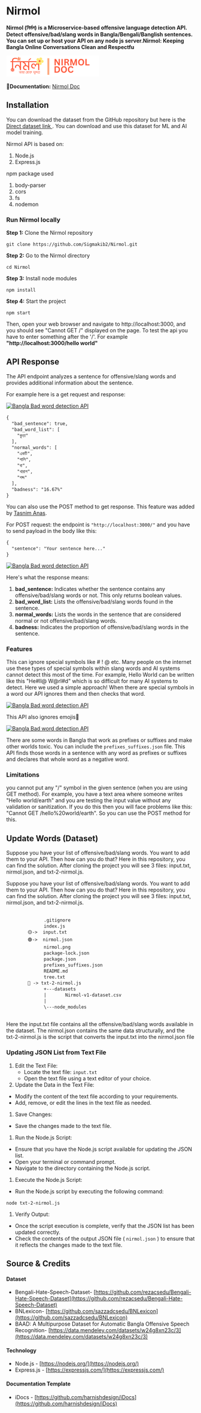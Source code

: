 # Nirmol

**Nirmol (নির্মল) is a Microservice-based offensive language detection API. Detect offensive/bad/slang words in Bangla/Bengali/Banglish sentences. You can set up or host your API on any node js server.Nirmol: Keeping Bangla Online Conversations Clean and Respectfu**

![](nirmol.png)

**📑Documentation:** [Nirmol Doc](https://nirmol.pages.dev/https:/)

## Installation

You can download the dataset from the GitHub repository but here is the [Direct dataset link ](https://github.com/Sigmakib2/Nirmol/tree/main/datasets). You can download and use this dataset for ML and AI model training.

Nirmol API is based on:

1. Node.js
2. Express.js

npm package used

1. body-parser
2. cors
3. fs
4. nodemon

### Run Nirmol locally

**Step 1:** Clone the Nirmol repository

```
git clone https://github.com/Sigmakib2/Nirmol.git
```

**Step 2:** Go to the Nirmol directory

```
cd Nirmol
```

**Step 3:** Install node modules

```
npm install
```

**Step 4:** Start the project

```
npm start
```

Then, open your web browser and navigate to http://localhost:3000, and you should see "Cannot GET /" displayed on the page. To test the api you have to enter something after the '/'. For example **"http://localhost:3000/hello world"**

## API Response

The API endpoint analyzes a sentence for offensive/slang words and provides additional information about the sentence.

For example here is a get request and response:

[![Bangla Bad word detection API](https://nirmol.pages.dev/assets/get-req.png)](https://nirmol.pages.dev/assets/get-req.png)

```
{
  "bad_sentence": true,
  "bad_word_list": [
    "কুত্তা"
  ],
  "normal_words": [
    "একটি",
    "গালি",
    "বা",
    "খারাপ",
    "শব্দ"
  ],
  "badness": "16.67%"
}
```

You can also use the POST method to get response. This feature was added by [Tasnim Anas](https://github.com/TasnimAnas).

For POST request: the endpoint is `"http://localhost:3000/"` and you have to send payload in the body like this:

```
{
  "sentence": "Your sentence here..."
}
```

[![Bangla Bad word detection API](https://nirmol.pages.dev/assets/post-req.png)](https://nirmol.pages.dev/assets/post-req.png)

Here's what the response means:

1. **bad_sentence:** Indicates whether the sentence contains any offensive/bad/slang words or not. This only returns boolean values.
2. **bad_word_list:** Lists the offensive/bad/slang words found in the sentence.
3. **normal_words:** Lists the words in the sentence that are considered normal or not offensive/bad/slang words.
4. **badness:** Indicates the proportion of offensive/bad/slang words in the sentence.

### Features

This can ignore special symbols like # ! @ etc. Many people on the internet use these types of special symbols within slang words and AI systems cannot detect this most of the time. For example, Hello World can be written like this "He#ll@ W@rl#d" which is so difficult for many AI systems to detect. Here we used a simple approach! When there are special symbols in a word our API ignores them and then checks that word.

[![Bangla Bad word detection API](https://nirmol.pages.dev/assets/special-ignore.png)](https://nirmol.pages.dev/assets/special-ignore.png)

This API also ignores emojis🥳

[![Bangla Bad word detection API](https://nirmol.pages.dev/assets/emoji.png)](https://nirmol.pages.dev/assets/emoji.png)

There are some words in Bangla that work as prefixes or suffixes and make other worlds toxic. You can include the `prefixes_suffixes.json` file. This API finds those words in a sentence with any word as prefixes or suffixes and declares that whole word as a negative word.

### Limitations

you cannot put any "/" symbol in the given sentence (when you are using GET method). For example, you have a text area where someone writes "Hello world/earth" and you are testing the input value without any validation or sanitization. If you do this then you will face problems like this: "Cannot GET /hello%20world/earth". So you can use the POST method for this.

## Update Words (Dataset)

Suppose you have your list of offensive/bad/slang words. You want to add them to your API. Then how can you do that? Here in this repository, you can find the solution. After cloning the project you will see 3 files: input.txt, nirmol.json, and txt-2-nirmol.js.

Suppose you have your list of offensive/bad/slang words. You want to add them to your API. Then how can you do that? Here in this repository, you can find the solution. After cloning the project you will see 3 files: input.txt, nirmol.json, and txt-2-nirmol.js.

```

              .gitignore
              index.js
        🟡->  input.txt
        🟢->  nirmol.json
              nirmol.png
              package-lock.json
              package.json
              prefixes_suffixes.json
              README.md
              tree.txt
        🔴 -> txt-2-nirmol.js
              +---datasets
              |       Nirmol-v1-dataset.csv
              |   
              \---node_modules
      
```

Here the input.txt file contains all the offensive/bad/slang words available in the dataset. The nirmol.json contains the same data structurally, and the txt-2-nirmol.js is the script that converts the input.txt into the nirmol.json file

### Updating JSON List from Text File

1. Edit the Text File:
   * Locate the text file: `input.txt`
   * Open the text file using a text editor of your choice.
2. Update the Data in the Text File:

* Modify the content of the text file according to your requirements.
* Add, remove, or edit the lines in the text file as needed.

1. Save Changes:

* Save the changes made to the text file.

1. Run the Node.js Script:

* Ensure that you have the Node.js script available for updating the JSON list.
* Open your terminal or command prompt.
* Navigate to the directory containing the Node.js script.

1. Execute the Node.js Script:

* Run the Node.js script by executing the following command:

```
node txt-2-nirmol.js
```

1. Verify Output:

* Once the script execution is complete, verify that the JSON list has been updated correctly.
* Check the contents of the output JSON file ( `nirmol.json` ) to ensure that it reflects the changes made to the text file.

## Source & Credits

#### Dataset

* Bengali-Hate-Speech-Dataset- [https://github.com/rezacsedu/Bengali-Hate-Speech-Dataset](https://github.com/rezacsedu/Bengali-Hate-Speech-Dataset)
* BNLexicon- [https://github.com/sazzadcsedu/BNLexicon](https://github.com/sazzadcsedu/BNLexicon)
* BAAD: A Multipurpose Dataset for Automatic Bangla Offensive Speech Recognition- [https://data.mendeley.com/datasets/w24g8xn23c/3](https://data.mendeley.com/datasets/w24g8xn23c/3)

#### Technology

* Node.js - [https://nodejs.org/](https://nodejs.org/)
* Express.js - [https://expressjs.com/](https://expressjs.com/)

#### Documentation Template

* iDocs - [https://github.com/harnishdesign/iDocs](https://github.com/harnishdesign/iDocs)
